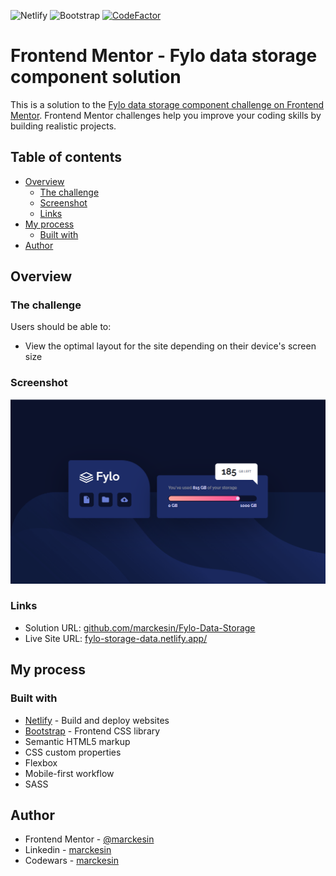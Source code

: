![Netlify](https://img.shields.io/badge/netlify-%23000000.svg?style=flat&logo=netlify&logoColor=#00C7B7) ![Bootstrap](https://img.shields.io/badge/bootstrap-%23563D7C.svg?style=flat&logo=bootstrap&logoColor=white) [![CodeFactor](https://www.codefactor.io/repository/github/marckesin/fylo-data-storage/badge)](https://www.codefactor.io/repository/github/marckesin/fylo-data-storage)

# Frontend Mentor - Fylo data storage component solution

This is a solution to the [Fylo data storage component challenge on Frontend Mentor](https://www.frontendmentor.io/challenges/fylo-data-storage-component-1dZPRbV5n). Frontend Mentor challenges help you improve your coding skills by building realistic projects.

## Table of contents

- [Overview](#overview)
  - [The challenge](#the-challenge)
  - [Screenshot](#screenshot)
  - [Links](#links)
- [My process](#my-process)
  - [Built with](#built-with)
- [Author](#author)

## Overview

### The challenge

Users should be able to:

- View the optimal layout for the site depending on their device's screen size

### Screenshot

![](./screenshot.png)

### Links

- Solution URL: [github.com/marckesin/Fylo-Data-Storage](https://github.com/marckesin/Fylo-Data-Storage)
- Live Site URL: [fylo-storage-data.netlify.app/](https://fylo-storage-data.netlify.app/)

## My process

### Built with

- [Netlify](https://www.netlify.com/) - Build and deploy websites
- [Bootstrap](https://getbootstrap.com/) - Frontend CSS library
- Semantic HTML5 markup
- CSS custom properties
- Flexbox
- Mobile-first workflow
- SASS

## Author

- Frontend Mentor - [@marckesin](https://www.frontendmentor.io/profile/marckesin)
- Linkedin - [marckesin](https://www.linkedin.com/in/marckesin)
- Codewars - [marckesin](https://www.codewars.com/users/marckesin)
